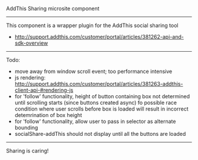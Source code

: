 AddThis Sharing microsite component

***

This component is a wrapper plugin for the AddThis social sharing tool

* http://support.addthis.com/customer/portal/articles/381262-api-and-sdk-overview

***

Todo:

* move away from window scroll event; too performance intensive
* js rendering: http://support.addthis.com/customer/portal/articles/381263-addthis-client-api-#rendering-js
* for 'follow' functionality, height of button containing box not determined until scrolling starts (since buttons created async) fo possible race condition where user scrolls before box is loaded will result in incorrect detemrination of box height
* for 'follow' functionality, allow user to pass in selector as alternate bounding
* socialShare-addThis should not display until all the buttons are loaded

***

Sharing is caring!